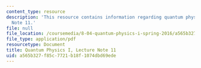 ```yaml
---
content_type: resource
description: 'This resource contains information regarding quantum physics: Lecture
  Note 11.'
file: null
file_location: /coursemedia/8-04-quantum-physics-i-spring-2016/a565b327f85c7721b18f1074dbd69ede_MIT8_04S16_LecNotes11.pdf
file_type: application/pdf
resourcetype: Document
title: Quantum Physics I, Lecture Note 11
uid: a565b327-f85c-7721-b18f-1074dbd69ede
---
```

